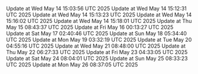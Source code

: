 Update at Wed May 14 15:03:56 UTC 2025
Update at Wed May 14 15:12:31 UTC 2025
Update at Wed May 14 15:13:23 UTC 2025
Update at Wed May 14 15:16:02 UTC 2025
Update at Wed May 14 15:18:01 UTC 2025
Update at Thu May 15 08:43:37 UTC 2025
Update at Fri May 16 00:13:27 UTC 2025
Update at Sat May 17 02:40:46 UTC 2025
Update at Sun May 18 05:34:40 UTC 2025
Update at Mon May 19 03:32:19 UTC 2025
Update at Tue May 20 04:55:16 UTC 2025
Update at Wed May 21 08:48:00 UTC 2025
Update at Thu May 22 06:27:33 UTC 2025
Update at Fri May 23 04:33:05 UTC 2025
Update at Sat May 24 08:04:01 UTC 2025
Update at Sun May 25 08:33:23 UTC 2025
Update at Mon May 26 08:37:05 UTC 2025
